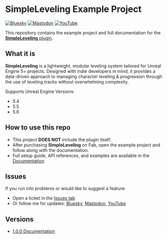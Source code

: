 # SimpleLeveling Example Project

[![Bluesky](https://img.shields.io/badge/Bluesky-0285FF?style=for-the-badge&logo=Bluesky&logoColor=white)](https://bsky.app/profile/minigamedev.bsky.social)
[![Mastodon](https://img.shields.io/badge/-MASTODON-%232B90D9?style=for-the-badge&logo=mastodon&logoColor=white)](https://mastodon.gamedev.place/@minigamedev)
[![YouTube](https://img.shields.io/badge/YouTube-red?style=for-the-badge&logo=youtube&logoColor=white)](https://www.youtube.com/@MiniGameDev)

This repository contains the example project and full documentation for the [**SimpleLeveling** plugin]().

## What it is

**SimpleLeveling** is a lightweight, modular leveling system tailored for Unreal Engine 5+ projects. Designed with indie developers in mind, it provides a data-driven approach to managing character leveling & progression through the use of leveling tracks without overwhelming complexity.

Supports Unreal Engine Versions:
* 5.4
* 5.5
* 5.6

## How to use this repo

* This project **DOES NOT** include the plugin itself.
* After purchasing **SimpleLeveling** on Fab, open the example project and follow along with the documentation.
* Full setup guide, API references, and examples are available in the [Documentation](./docs/README.md)

## Issues

If you run into problems or would like to suggest a feature:  
* Open a ticket in the [Issues tab](https://github.com/Ericdowney/SimpleLevelingExample/issues)  
* Or follow me for updates: [Bluesky](https://bsky.app/profile/minigamedev.bsky.social), [Mastodon](https://mastodon.gamedev.place/@minigamedev), [YouTube](https://www.youtube.com/@MiniGameDev)

## Versions

* [1.0.0 Documentation](https://github.com/Ericdowney/SimpleLevelingExample)